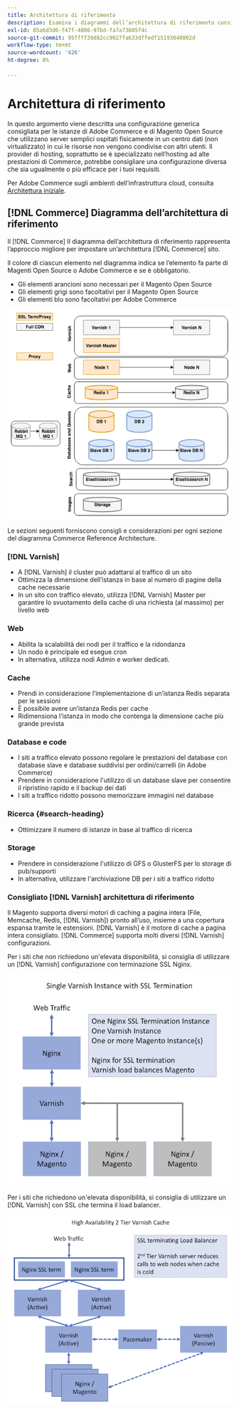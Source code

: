 ```yaml
---
title: Architettura di riferimento
description: Esamina i diagrammi dell’architettura di riferimento consigliata per le distribuzioni di Adobe Commerce e di Magento Open Source.
exl-id: 85a6d3d6-f47f-4806-97bd-fa7a73605f4c
source-git-commit: 95ffff39d82cc9027fa633dffedf15193040802d
workflow-type: tm+mt
source-wordcount: '426'
ht-degree: 0%

---
```


# Architettura di riferimento

In questo argomento viene descritta una configurazione generica consigliata per le istanze di Adobe Commerce e di Magento Open Source che utilizzano server semplici ospitati fisicamente in un centro dati (non virtualizzato) in cui le risorse non vengono condivise con altri utenti. Il provider di hosting, soprattutto se è specializzato nell’hosting ad alte prestazioni di Commerce, potrebbe consigliare una configurazione diversa che sia ugualmente o più efficace per i tuoi requisiti.

Per Adobe Commerce sugli ambienti dell’infrastruttura cloud, consulta [Architettura iniziale](https://devdocs.magento.com/cloud/architecture/starter-architecture.html).

## [!DNL Commerce] Diagramma dell’architettura di riferimento

Il [!DNL Commerce] Il diagramma dell’architettura di riferimento rappresenta l’approccio migliore per impostare un’architettura [!DNL Commerce] sito.

Il colore di ciascun elemento nel diagramma indica se l’elemento fa parte di Magenti Open Source o Adobe Commerce e se è obbligatorio.

* Gli elementi arancioni sono necessari per il Magento Open Source
* Gli elementi grigi sono facoltativi per il Magento Open Source
* Gli elementi blu sono facoltativi per Adobe Commerce

![Diagramma dell’architettura di riferimento di Commerce](../assets/performance/images/ref-architecture-2.3.png)

Le sezioni seguenti forniscono consigli e considerazioni per ogni sezione del diagramma Commerce Reference Architecture.

### [!DNL Varnish]

* A [!DNL Varnish] il cluster può adattarsi al traffico di un sito
* Ottimizza la dimensione dell’istanza in base al numero di pagine della cache necessarie
* In un sito con traffico elevato, utilizza [!DNL Varnish] Master per garantire lo svuotamento della cache di una richiesta (al massimo) per livello web

### Web

* Abilita la scalabilità dei nodi per il traffico e la ridondanza
* Un nodo è principale ed esegue cron
* In alternativa, utilizza nodi Admin e worker dedicati.

### Cache

* Prendi in considerazione l’implementazione di un’istanza Redis separata per le sessioni
* È possibile avere un’istanza Redis per cache
* Ridimensiona l’istanza in modo che contenga la dimensione cache più grande prevista

### Database e code

* I siti a traffico elevato possono regolare le prestazioni del database con database slave e database suddivisi per ordini/carrelli (in Adobe Commerce)
* Prendere in considerazione l&#39;utilizzo di un database slave per consentire il ripristino rapido e il backup dei dati
* I siti a traffico ridotto possono memorizzare immagini nel database

### Ricerca {#search-heading}

* Ottimizzare il numero di istanze in base al traffico di ricerca

### Storage

* Prendere in considerazione l&#39;utilizzo di GFS o GlusterFS per lo storage di pub/supporti
* In alternativa, utilizzare l&#39;archiviazione DB per i siti a traffico ridotto

### Consigliato [!DNL Varnish] architettura di riferimento

Il Magento supporta diversi motori di caching a pagina intera (File, Memcache, Redis, [!DNL Varnish]) pronto all’uso, insieme a una copertura espansa tramite le estensioni. [!DNL Varnish] è il motore di cache a pagina intera consigliato.  [!DNL Commerce] supporta molti diversi [!DNL Varnish] configurazioni.

Per i siti che non richiedono un&#39;elevata disponibilità, si consiglia di utilizzare un [!DNL Varnish] configurazione con terminazione SSL Nginx.

![Semplice [!DNL Varnish] Configurazione con terminazione SSL](../assets/performance/images/single-varnish-with-ssl-termination.png)

Per i siti che richiedono un&#39;elevata disponibilità, si consiglia di utilizzare un [!DNL Varnish] con SSL che termina il load balancer.

![Elevata disponibilità a due livelli [!DNL Varnish] configurazione con SSL che termina il load balancer](../assets/performance/images/ha-2-tier-varnish-with-ssl-term-load-balancer.png)
